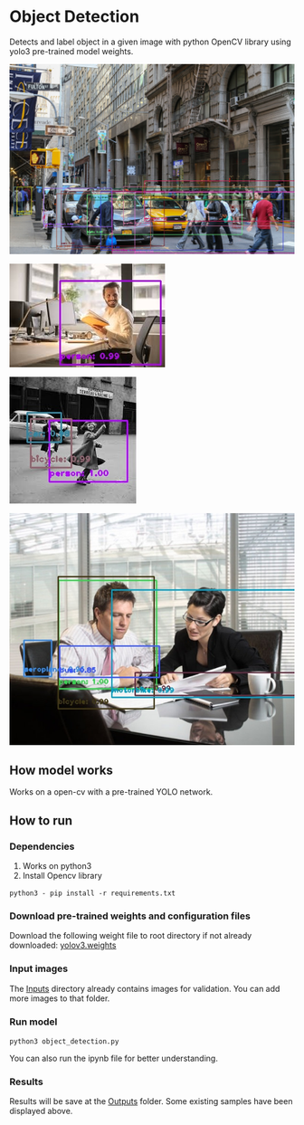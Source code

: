 # Object Detection
Detects and label object in a given image with python OpenCV library using yolo3 pre-trained model weights.

![result1](Outputs/detected_bigstock-Busy-Street-in-Manhattan-93909977.jpg)

![result2](Outputs/detected_download.jpeg)

![result3](Outputs/detected_images.jpeg)

![result4](Outputs/detected_office_image_05_hd_picture_170973.jpg)

## How model works
Works on a open-cv with a pre-trained YOLO network.

## How to run

### Dependencies
1. Works on python3
2. Install Opencv library
```
python3 - pip install -r requirements.txt
```

### Download pre-trained weights and configuration files
Download the following weight file to root directory if not already downloaded:
[yolov3.weights](https://pjreddie.com/media/files/yolov3.weights)

### Input images
The [Inputs](Inputs) directory already contains images for validation. You can add more images to that folder.

### Run model

```
python3 object_detection.py
```

You can also run the ipynb file for better understanding.

### Results
Results will be save at the [Outputs](Outputs) folder. Some existing samples have been displayed above.